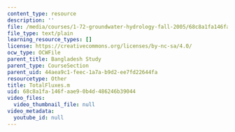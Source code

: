 ```yaml
---
content_type: resource
description: ''
file: /media/courses/1-72-groundwater-hydrology-fall-2005/68c8a1fa146faae90b4d486246b39044_TotalFluxes.m
file_type: text/plain
learning_resource_types: []
license: https://creativecommons.org/licenses/by-nc-sa/4.0/
ocw_type: OCWFile
parent_title: Bangladesh Study
parent_type: CourseSection
parent_uid: 44aea9c1-feec-1a7a-b9d2-ee7fd22644fa
resourcetype: Other
title: TotalFluxes.m
uid: 68c8a1fa-146f-aae9-0b4d-486246b39044
video_files:
  video_thumbnail_file: null
video_metadata:
  youtube_id: null
---
```

